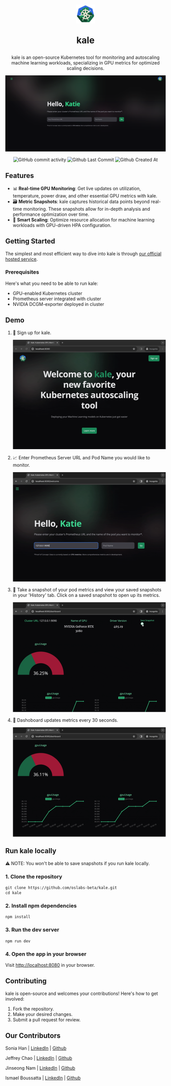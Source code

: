 <div align="center">
  <h1 align="center">
    <img alt="kale logo" height="60" src="./client/public/Assets/kale-logo.png">
    <p>kale</p>
  </h1>
  
  <p>kale is an open-source Kubernetes tool for monitoring and autoscaling machine learning workloads, specializing in GPU metrics for optimized scaling decisions.</p>
</div>

<img src="./client/public/Assets/welcome-page.png" alt="welcome to kale" />
<p></p>
<p align="center">
  <img alt="GitHub commit activity" src="https://img.shields.io/github/commit-activity/t/oslabs-beta/kale"/>
  <img alt="Github Last Commit" src="https://img.shields.io/github/last-commit/oslabs-beta/kale"/>
  <img alt="Github Created At" src="https://img.shields.io/github/created-at/oslabs-beta/kale  "/>
</p>

## Features

- 📊 **Real-time GPU Monitoring**: Get live updates on utilization, temperature, power draw, and other essential GPU metrics with kale.
- 🗃️ **Metric Snapshots**: kale captures historical data points beyond real-time monitoring. These snapshots allow for in-depth analysis and performance optimization over time.
- 🧠 **Smart Scaling**: Optimize resource allocation for machine learning workloads with GPU-driven HPA configuration.

## Getting Started

The simplest and most efficient way to dive into kale is through [our official hosted service](https://).

### Prerequisites

Here's what you need to be able to run kale:

- GPU-enabled Kubernetes cluster
- Prometheus server integrated with cluster
- NVIDIA DCGM-exporter deployed in cluster

## Demo

1. 📝 Sign up for kale.

   <img className="rounded-lg" src='./client/public/Assets/demo/signup.gif' alt="demo gif" />

2. 📈 Enter Prometheus Server URL and Pod Name you would like to monitor.

   <img className="rounded-lg" src='./client/public/Assets/demo/input_url.gif' alt="demo gif" />

3. 📸 Take a snapshot of your pod metrics and view your saved snapshots in your 'History' tab. Click on a saved snapshot to open up its metrics.

   <img className="rounded-lg" src='./client/public/Assets/demo/save_snapshot.gif' alt="demo gif" />

4. 🔄 Dashoboard updates metrics every 30 seconds.

   <img className="rounded-lg" src='./client/public/Assets/demo/auto_refresh.gif' alt="demo gif" />

## Run kale locally

⚠️ NOTE: You won't be able to save snapshots if you run kale locally.

### 1. Clone the repository

```shell
git clone https://github.com/oslabs-beta/kale.git
cd kale
```

### 2. Install npm dependencies

```shell
npm install
```

### 3. Run the dev server

```shell
npm run dev
```

### 4. Open the app in your browser

Visit [http://localhost:8080](http://localhost:8080) in your browser.

## Contributing

kale is open-source and welcomes your contributions! Here's how to get involved:

1. Fork the repository.
2. Make your desired changes.
3. Submit a pull request for review.

## Our Contributors

Sonia Han | [LinkedIn](https://www.linkedin.com/in/soheunhan/) | [Github](https://github.com/soheunhan)

Jeffrey Chao | [LinkedIn](https://www.linkedin.com/in/jeffrey-chao-9479142a/) | [Github](https://github.com/jeffplv)

Jinseong Nam | [LinkedIn](https://www.linkedin.com/in/jinseong-nam-8b6815212/) | [Github](https://github.com/thejinnam)

Ismael Boussatta | [LinkedIn](https://www.linkedin.com/in/ismael-boussatta-2493b2126/) | [Github](https://github.com/iboussat)

